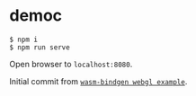 # democ
```
$ npm i
$ npm run serve
```
Open browser to `localhost:8080`.

Initial commit from [`wasm-bindgen webgl example`](https://github.com/rustwasm/wasm-bindgen/tree/master/examples/webgl).

